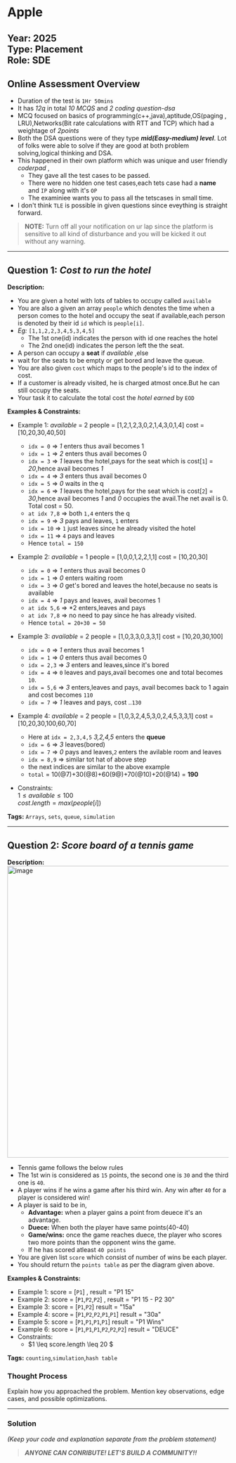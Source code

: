 # Apple

**Year:** 2025  
**Type:** Placement  
**Role:** SDE
---

## Online Assessment Overview  

- Duration of the test is `1Hr 50mins`
- It has *12q* in total *10 MCQS* and *2 coding question-dsa*
- MCQ focused on basics of programming(c++,java),aptitude,OS(paging , LRU),Networks(Bit rate calculations with RTT and TCP) which had a weightage of *2points*
- Both the DSA questions were of they type ***mid(Easy-medium) level***. Lot of folks were able to solve if they are good at both problem solving,logical thinking and DSA. 
- This happened in their own platform which was unique and user friendly *coderpad* ,
  - They gave all the test cases to be passed.
  - There were no hidden one test cases,each tets case had a **name** and `IP` along with it's `OP`
  - The examiniee wants you to pass all the tetscases in small time.
- I don't think `TLE` is possible in given questions since eveything is straight forward.
  
> **NOTE:** Turn off all your notification on ur lap since the platform is sensitive to all kind of disturbance and you will be kicked it out without any warning.  

---

## Question 1: *Cost to run the hotel*  
**Description:**  

- You are given a hotel with lots of tables to occupy called `available`
- You are also a given an array `people` which denotes the time when a person comes to the hotel and occupy the seat if available,each person is denoted by  their id
  `id` which is `people[i]`.
- *Eg:* `[1,1,2,2,3,4,5,3,4,5]`
  - The 1st one(id) indicates the person with id one reaches the hotel
  - The 2nd one(id) indicates the person left the the seat.
- A person can occupy a **seat** if *available* ,else
- wait for the seats to be empty or get bored and leave the queue.
- You are also given `cost` which maps to the people's id to the index of cost.
- If a customer is already visited, he is charged atmost once.But he can still occupy the seats. 
- Your task it to calculate the total cost the *hotel earned* by `EOD`
  
**Examples & Constraints:**  
- Example 1: *available* = 2  people = [1,2,1,2,3,0,2,1,4,3,0,1,4] cost = [10,20,30,40,50]
    - `idx = 0` => *1* enters thus avail becomes 1
    -  `idx = 1` => *2* enters thus avail becomes 0
    -  `idx = 3` => *1* leaves the hotel,pays for the seat which is cost[`1`] = *20*,hence avail becomes *1*
    -  `idx = 4` => *3* enters thus avail becomes 0
    -  `idx = 5` => *0* waits in the q
    -  `idx = 6` =>  *1* leaves the hotel,pays for the seat which is cost[`2`] = *30*,hence avail becomes *1* and *0* occupies the avail.The net avail is 0. Total cost = 50.
    -  `at idx 7,8` => both `1,4` enters the q
    -  `idx = 9` => *3* pays and leaves, `1` enters
    -  `idx = 10` => `1` just leaves since he already visited the hotel
    -  `idx = 11` => `4` pays and leaves
    -  Hence `total = 150`
      
- Example 2: *available* = 1  people = [1,0,0,1,2,2,1,1] cost = [10,20,30]
    - `idx = 0` => *1* enters thus avail becomes 0
    - `idx = 1` => *0* enters waiting room
    - `idx = 3` => *0* get's bored and leaves the hotel,because no seats is available
    - `idx = 4` => *1* pays and leaves, avail becomes 1
    - `at idx 5,6` => *2 enters,leaves and pays
    - `at idx 7,8` => no need to pay since he has already visited.
    - Hence `total = 20+30 = 50`

- Example 3: *available* = 2  people = [1,0,3,3,0,3,3,1] cost = [10,20,30,100]
  - `idx = 0` => *1* enters thus avail becomes 1
  - `idx = 1` => *0* enters thus avail becomes 0
  - `idx = 2,3` => *3* enters and leaves,since it's bored
  - `idx = 4` => `0` leaves and pays,avail becomes one and total becomes `10`.
  - `idx = 5,6` => *3* enters,leaves and pays, avail becomes back to 1 again and cost becomes `110`
  - `idx = 7` => *1* leaves and pays,  cost ..`130`
- Example 4: *available* = 2  people = [1,0,3,2,4,5,3,0,2,4,5,3,3,1] cost = [10,20,30,100,60,70]
  - Here at `idx = 2,3,4,5` *3,2,4,5* enters the **queue**
  -  `idx = 6` => *3* leaves(bored)
  -  `idx = 7` => *0* pays and leaves,`2` enters the avilable room and leaves
  -  `idx = 8,9` => similar tot hat of above step
  -  the next indices are similar to the above example
  -  `total` = 10(@7)+30(@8)+60(9@)+70(@10)+20(@14) = **190** 
- Constraints:
  <br>
  $1 \leq available \leq 100$
  <br>
  $cost.length = max(people[i])$  

**Tags:**  `Arrays`, `sets`, `queue`, `simulation`



---

## Question 2: *Score board of a tennis game*  
**Description:**  
<img width="904" height="664" alt="image" src="https://github.com/user-attachments/assets/60dfd01a-cb2c-4497-94aa-e13b1682f890" />

- Tennis game follows the below rules
- The 1st win is considered as `15` points, the second one is `30` and the third one is `40`.
- A player wins if he wins a game after his third win. Any win after `40` for a player is considered win!
- A player is said to be in,
    - **Advantage:** when a player gains a point from deuece it's an advantage.
    - **Duece:** When both the player have same points(40-40)
    - **Game/wins:**  once the game reaches duece, the player who scores two more points than the opponent wins the game. 
    - If he has scored atleast `40 points`
- You are given list `score` which consist of number of wins be each player.
- You should return the `points table` as per the diagram given above.
  
**Examples & Constraints:**  
- Example 1:  score = [`P1`] , result = "P1 15" 
- Example 2:  score = [`P1`,`P2`,`P2`] , result = "P1 15 - P2 30" 
- Example 3:  score = [`P1`,`P2`] result = "15a"
- Example 4: score = [`P1`,`P2`,`P2`,`P1`,`P1`] result = "30a"
- Example 5: score = [`P1`,`P1`,`P1`,`P1`] result = "P1 Wins"
- Example 6: score = [`P1`,`P1`,`P1`,`P2`,`P2`,`P2`] result = "DEUCE"
- Constraints:
    - $1 \leq score.length \leq 20 $

**Tags:**  `counting`,`simulation`,`hash table`




### Thought Process  
Explain how you approached the problem. Mention key observations, edge cases, and possible optimizations.  

---

### Solution  
*(Keep your code and explanation separate from the problem statement)*  


> ***ANYONE CAN CONRIBUTE! LET'S BUILD A COMMUNITY!!***
